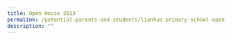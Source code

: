 ```yaml
---
title: Open House 2023
permalink: /potential-parents-and-students/lianhua-primary-school-open-house-2023/
description: ""
---
```

